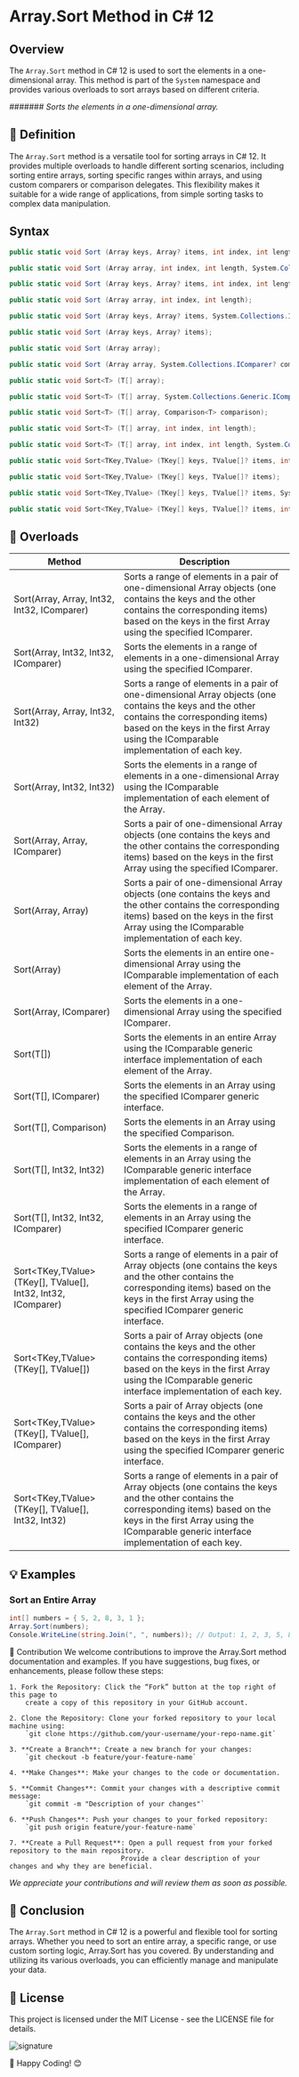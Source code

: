 ﻿# Array.Sort Method in C# 12

## Overview
The `Array.Sort` method in C# 12 is used to sort the elements in a one-dimensional array. 
This method is part of the `System` namespace and provides various overloads to sort arrays based on different criteria.

####### _Sorts the elements in a one-dimensional array._


## 📖 Definition
The `Array.Sort` method is a versatile tool for sorting arrays in C# 12. 
It provides multiple overloads to handle different sorting scenarios, including sorting entire arrays, 
sorting specific ranges within arrays, and using custom comparers or comparison delegates. 
This flexibility makes it suitable for a wide range of applications, from simple sorting 
tasks to complex data manipulation.

## Syntax
```csharp
public static void Sort (Array keys, Array? items, int index, int length, System.Collections.IComparer? comparer);

public static void Sort (Array array, int index, int length, System.Collections.IComparer? comparer);

public static void Sort (Array keys, Array? items, int index, int length);

public static void Sort (Array array, int index, int length);

public static void Sort (Array keys, Array? items, System.Collections.IComparer? comparer);

public static void Sort (Array keys, Array? items);

public static void Sort (Array array);

public static void Sort (Array array, System.Collections.IComparer? comparer);

public static void Sort<T> (T[] array);

public static void Sort<T> (T[] array, System.Collections.Generic.IComparer<T>? comparer);

public static void Sort<T> (T[] array, Comparison<T> comparison);

public static void Sort<T> (T[] array, int index, int length);

public static void Sort<T> (T[] array, int index, int length, System.Collections.Generic.IComparer<T>? comparer);

public static void Sort<TKey,TValue> (TKey[] keys, TValue[]? items, int index, int length, System.Collections.Generic.IComparer<TKey>? comparer);

public static void Sort<TKey,TValue> (TKey[] keys, TValue[]? items);

public static void Sort<TKey,TValue> (TKey[] keys, TValue[]? items, System.Collections.Generic.IComparer<TKey>? comparer);

public static void Sort<TKey,TValue> (TKey[] keys, TValue[]? items, int index, int length);
```


## 🔄 Overloads
| Method | Description |
|--------|-------------|
| Sort(Array, Array, Int32, Int32, IComparer) | Sorts a range of elements in a pair of one-dimensional Array objects (one contains the keys and the other contains the corresponding items) based on the keys in the first Array using the specified IComparer. |
| Sort(Array, Int32, Int32, IComparer) | Sorts the elements in a range of elements in a one-dimensional Array using the specified IComparer. |
| Sort(Array, Array, Int32, Int32) | Sorts a range of elements in a pair of one-dimensional Array objects (one contains the keys and the other contains the corresponding items) based on the keys in the first Array using the IComparable implementation of each key. |
| Sort(Array, Int32, Int32) | Sorts the elements in a range of elements in a one-dimensional Array using the IComparable implementation of each element of the Array. |
| Sort(Array, Array, IComparer) | Sorts a pair of one-dimensional Array objects (one contains the keys and the other contains the corresponding items) based on the keys in the first Array using the specified IComparer. |
| Sort(Array, Array) | Sorts a pair of one-dimensional Array objects (one contains the keys and the other contains the corresponding items) based on the keys in the first Array using the IComparable implementation of each key. |
| Sort(Array) | Sorts the elements in an entire one-dimensional Array using the IComparable implementation of each element of the Array. |
| Sort(Array, IComparer) | Sorts the elements in a one-dimensional Array using the specified IComparer. |
| Sort<T>(T[]) | Sorts the elements in an entire Array using the IComparable<T> generic interface implementation of each element of the Array. |
| Sort<T>(T[], IComparer<T>) | Sorts the elements in an Array using the specified IComparer<T> generic interface. |
| Sort<T>(T[], Comparison<T>) | Sorts the elements in an Array using the specified Comparison<T>. |
| Sort<T>(T[], Int32, Int32) | Sorts the elements in a range of elements in an Array using the IComparable<T> generic interface implementation of each element of the Array. |
| Sort<T>(T[], Int32, Int32, IComparer<T>) | Sorts the elements in a range of elements in an Array using the specified IComparer<T> generic interface. |
| Sort<TKey,TValue>(TKey[], TValue[], Int32, Int32, IComparer<TKey>) | Sorts a range of elements in a pair of Array objects (one contains the keys and the other contains the corresponding items) based on the keys in the first Array using the specified IComparer<T> generic interface. |
| Sort<TKey,TValue>(TKey[], TValue[]) | Sorts a pair of Array objects (one contains the keys and the other contains the corresponding items) based on the keys in the first Array using the IComparable<T> generic interface implementation of each key. |
| Sort<TKey,TValue>(TKey[], TValue[], IComparer<TKey>) | Sorts a pair of Array objects (one contains the keys and the other contains the corresponding items) based on the keys in the first Array using the specified IComparer<T> generic interface. |
| Sort<TKey,TValue>(TKey[], TValue[], Int32, Int32) | Sorts a range of elements in a pair of Array objects (one contains the keys and the other contains the corresponding items) based on the keys in the first Array using the IComparable<T> generic interface implementation of each key. |



## 💡 Examples
### Sort an Entire Array
```csharp
int[] numbers = { 5, 2, 8, 3, 1 };
Array.Sort(numbers);
Console.WriteLine(string.Join(", ", numbers)); // Output: 1, 2, 3, 5, 8
```


🤝 Contribution
We welcome contributions to improve the Array.Sort method documentation and examples. If you have suggestions, bug fixes, or enhancements, please follow these steps:

	1. Fork the Repository: Click the “Fork” button at the top right of this page to 
		create a copy of this repository in your GitHub account.

	2. Clone the Repository: Clone your forked repository to your local machine using:
		`git clone https://github.com/your-username/your-repo-name.git`

	3. **Create a Branch**: Create a new branch for your changes:
		`git checkout -b feature/your-feature-name`

	4. **Make Changes**: Make your changes to the code or documentation.

	5. **Commit Changes**: Commit your changes with a descriptive commit message:
		`git commit -m "Description of your changes"`

	6. **Push Changes**: Push your changes to your forked repository:
		`git push origin feature/your-feature-name`

	7. **Create a Pull Request**: Open a pull request from your forked repository to the main repository. 
								Provide a clear description of your changes and why they are beneficial.

_We appreciate your contributions and will review them as soon as possible._



## 📝 Conclusion
The `Array.Sort` method in C# 12 is a powerful and flexible tool for sorting arrays. 
Whether you need to sort an entire array, a specific range, or use custom sorting logic, 
Array.Sort has you covered. By understanding and utilizing its various overloads, 
you can efficiently manage and manipulate your data.


## 📜 License
This project is licensed under the MIT License - see the LICENSE file for details.

![signature](https://github.com/user-attachments/assets/748d14a3-56b1-4b11-abff-0a75eff93b16)

🎉 Happy Coding! 😊